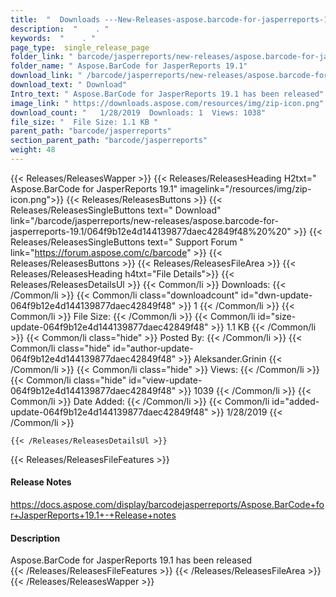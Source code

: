```yaml
---
title:  "  Downloads ---New-Releases-aspose.barcode-for-jasperreports-19.1 . " 
description:  "    . " 
keywords:  "    . " 
page_type:  single_release_page
folder_link: " barcode/jasperreports/new-releases/aspose.barcode-for-jasperreports-19.1/"
folder_name: " Aspose.BarCode for JasperReports 19.1"
download_link: " /barcode/jasperreports/new-releases/aspose.barcode-for-jasperreports-19.1/064f9b12e4d144139877daec42849f48"
download_text: " Download"
Intro_text: " Aspose.BarCode for JasperReports 19.1 has been released"
image_link: " https://downloads.aspose.com/resources/img/zip-icon.png"
download_count: "   1/28/2019  Downloads: 1  Views: 1038"
file_size: "  File Size: 1.1 KB "
parent_path: "barcode/jasperreports"
section_parent_path: "barcode/jasperreports"
weight: 48 
---
```


{{< Releases/ReleasesWapper >}}
  {{< Releases/ReleasesHeading H2txt=" Aspose.BarCode for JasperReports 19.1" imagelink="/resources/img/zip-icon.png">}}
  {{< Releases/ReleasesButtons >}}
    {{< Releases/ReleasesSingleButtons text=" Download" link="/barcode/jasperreports/new-releases/aspose.barcode-for-jasperreports-19.1/064f9b12e4d144139877daec42849f48%20%20" >}}
    {{< Releases/ReleasesSingleButtons text=" Support Forum " link="https://forum.aspose.com/c/barcode" >}}
  {{< Releases/ReleasesButtons >}}
  {{< Releases/ReleasesFileArea >}}
    {{< Releases/ReleasesHeading h4txt="File Details">}}
    {{< Releases/ReleasesDetailsUl >}}
            {{< Common/li  >}} Downloads: {{< /Common/li >}} 
      {{< Common/li class="downloadcount" id="dwn-update-064f9b12e4d144139877daec42849f48" >}} 1 {{< /Common/li >}} 
      {{< Common/li  >}} File Size: {{< /Common/li >}} 
      {{< Common/li id="size-update-064f9b12e4d144139877daec42849f48" >}} 1.1 KB {{< /Common/li >}} 
      {{< Common/li  class="hide" >}} Posted By: {{< /Common/li >}} 
      {{< Common/li class="hide" id="author-update-064f9b12e4d144139877daec42849f48" >}} Aleksander.Grinin {{< /Common/li >}} 
      {{< Common/li class="hide"  >}} Views: {{< /Common/li >}} 
      {{< Common/li class="hide" id="view-update-064f9b12e4d144139877daec42849f48" >}} 1039 {{< /Common/li >}} 
      {{< Common/li  >}} Date Added: {{< /Common/li >}} 
      {{< Common/li id="added-update-064f9b12e4d144139877daec42849f48" >}} 1/28/2019 {{< /Common/li >}} 

    {{< /Releases/ReleasesDetailsUl >}}

  {{< Releases/ReleasesFileFeatures >}}
      <h4>Release Notes</h4><div><a href="https://docs.aspose.com/display/barcodejasperreports/Aspose.BarCode+for+JasperReports+19.1+-+Release+notes">https://docs.aspose.com/display/barcodejasperreports/Aspose.BarCode+for+JasperReports+19.1+-+Release+notes</a></div><h4>Description</h4><div class="HTMLDescription">Aspose.BarCode for JasperReports 19.1 has been released</div>
  {{< /Releases/ReleasesFileFeatures >}}
 {{< /Releases/ReleasesFileArea >}}
{{< /Releases/ReleasesWapper >}}


